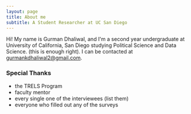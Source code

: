 ```yaml
---
layout: page
title: About me
subtitle: A Student Researcher at UC San Diego
---
```


Hi! My name is Gurman Dhaliwal, and I'm a second year undergraduate at University of California, San Diego studying Political Science and Data Science.
(this is enough right). I can be contacted at gurmankdhaliwal2@gmail.com. 

### Special Thanks

- the TRELS Program 
- faculty mentor
- every single one of the interviewees (list them)
- everyone who filled out any of the surveys
